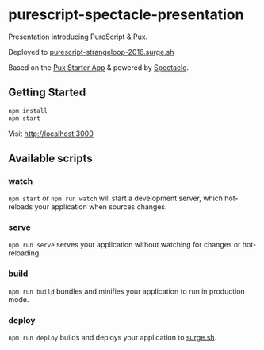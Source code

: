 # purescript-spectacle-presentation

Presentation introducing PureScript & Pux.

Deployed to [purescript-strangeloop-2016.surge.sh](https://purescript-strangeloop-2016.surge.sh/)

Based on the [Pux Starter App](https://github.com/alexmingoia/pux-starter-app) & powered by [Spectacle](https://github.com/FormidableLabs/spectacle).

## Getting Started

```sh
npm install
npm start
```

Visit [http://localhost:3000](http://localhost:3000)

## Available scripts

### watch

`npm start` or `npm run watch` will start a development server, which
hot-reloads your application when sources changes.

### serve

`npm run serve` serves your application without watching for changes or
hot-reloading.

### build

`npm run build` bundles and minifies your application to run in production mode.

### deploy

`npm run deploy` builds and deploys your application to [surge.sh](http://surge.sh).
